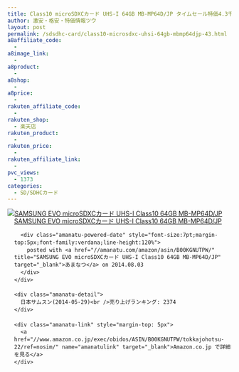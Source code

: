 ```yaml
---
title: Class10 microSDXCカード UHS-I 64GB MB-MP64D/JP タイムセール特価4.3千円台！送料無料！
author: 激安・格安・特価情報ツウ
layout: post
permalink: /sdsdhc-card/class10-microsdxc-uhsi-64gb-mbmp64djp-43.html
a8affiliate_code:
  -
a8image_link:
  -
a8product:
  -
a8shop:
  -
a8price:
  -
rakuten_affiliate_code:
  -
rakuten_shop:
  - 楽天店
rakuten_product:
  -
rakuten_price:
  -
rakuten_affiliate_link:
  -
pvc_views:
  - 1373
categories:
  - SD/SDHCカード
---
```

<div class="amanatu-box" style="margin-bottom:0px;">
  <div class="amanatu-image" style="float:left;">
    <a href="//www.amazon.co.jp/exec/obidos/ASIN/B00KGNUTPW/tokkajohotsu-22/ref=nosim/" name="amanatulink" target="_blank"><img src="//i2.wp.com/ecx.images-amazon.com/images/I/415G76nUmKL._SL160_.jpg?w=546" alt="SAMSUNG EVO microSDXCカード UHS-I Class10 64GB MB-MP64D/JP" style="border: none;" data-recalc-dims="1" /></a>
  </div>

  <div class="amanatu-info" style="float:left;margin-left:15px;line-height:120%">
    <div class="amanatu-name" style="margin-bottom:10px;line-height:120%">
      <a href="//www.amazon.co.jp/exec/obidos/ASIN/B00KGNUTPW/tokkajohotsu-22/ref=nosim/" name="amanatulink" target="_blank">SAMSUNG EVO microSDXCカード UHS-I Class10 64GB MB-MP64D/JP</a>

      <div class="amanatu-powered-date" style="font-size:7pt;margin-top:5px;font-family:verdana;line-height:120%">
        posted with <a href="//amanatu.com/amazon/asin/B00KGNUTPW/" title="SAMSUNG EVO microSDXCカード UHS-I Class10 64GB MB-MP64D/JP" target="_blank">あまなつ</a> on 2014.08.03
      </div>
    </div>

    <div class="amanatu-detail">
      日本サムスン(2014-05-29)<br />売り上げランキング: 2374
    </div>

    <div class="amanatu-link" style="margin-top: 5px">
      <a href="//www.amazon.co.jp/exec/obidos/ASIN/B00KGNUTPW/tokkajohotsu-22/ref=nosim/" name="amanatulink" target="_blank">Amazon.co.jp で詳細を見る</a>
    </div>
  </div>

  <div class="amanatu-footer" style="clear: left">
  </div>
</div>